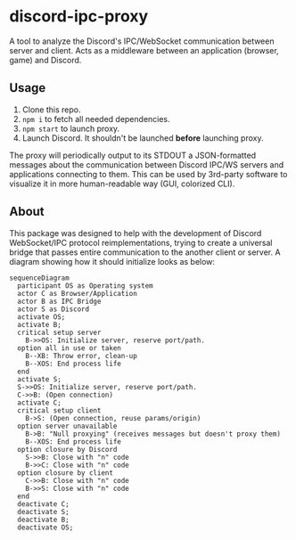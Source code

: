 # discord-ipc-proxy

A tool to analyze the Discord's IPC/WebSocket communication between server and
client. Acts as a middleware between an application (browser, game) and Discord.

## Usage

1. Clone this repo.
2. `npm i` to fetch all needed dependencies.
3. `npm start` to launch proxy.
4. Launch Discord. It shouldn't be launched **before** launching proxy.

The proxy will periodically output to its STDOUT a JSON-formatted messages about
the communication between Discord IPC/WS servers and applications connecting to
them. This can be used by 3rd-party software to visualize it in more
human-readable way (GUI, colorized CLI).

## About

This package was designed to help with the development of Discord WebSocket/IPC
protocol reimplementations, trying to create a universal bridge that passes
entire communication to the another client or server. A diagram showing how it
should initialize looks as below:

```mermaid
sequenceDiagram
  participant OS as Operating system
  actor C as Browser/Application
  actor B as IPC Bridge
  actor S as Discord
  activate OS;
  activate B;
  critical setup server
    B->>OS: Initialize server, reserve port/path.
  option all in use or taken
    B--XB: Throw error, clean-up
    B--XOS: End process life
  end
  activate S;
  S->>OS: Initialize server, reserve port/path.
  C->>B: (Open connection)
  activate C;
  critical setup client
    B->S: (Open connection, reuse params/origin)
  option server unavailable
    B->B: "Null proxying" (receives messages but doesn't proxy them)
    B--XOS: End process life
  option closure by Discord
    S->>B: Close with "n" code
    B->>C: Close with "n" code
  option closure by client
    C->>B: Close with "n" code
    B->>S: Close with "n" code
  end
  deactivate C;
  deactivate S;
  deactivate B;
  deactivate OS;
```